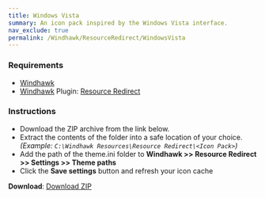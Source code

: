 ```yaml
---
title: Windows Vista
summary: An icon pack inspired by the Windows Vista interface.
nav_exclude: true
permalink: /Windhawk/ResourceRedirect/WindowsVista
---
```


<div align="center">
  <!-- <img src="https://gitlab.com/the-back-room/windhawk/resource-redirect/windows-series/windows-vista/-/raw/main/Extras/Preview.bmp" alt="Windows Vista Preview" style="max-width: 100%; height: auto;"> -->
</div>

### Requirements

- [Windhawk](https://windhawk.net/)
- [Windhawk](https://windhawk.net/) Plugin: [Resource Redirect](https://windhawk.net/mods/icon-resource-redirect)

### Instructions

 - Download the ZIP archive from the link below.
 - Extract the contents of the folder into a safe location of your choice. *(Example: `C:\Windhawk Resources\Resource Redirect\<Icon Pack>`)*
 - Add the path of the theme.ini folder to **Windhawk >> Resource Redirect >> Settings >> Theme paths**
 - Click the **Save settings** button and refresh your icon cache

**Download**: [Download ZIP](https://gitlab.com/the-back-room/windhawk/resource-redirect/windows-series/windows-vista/-/archive/main/windows-vista-main.zip)